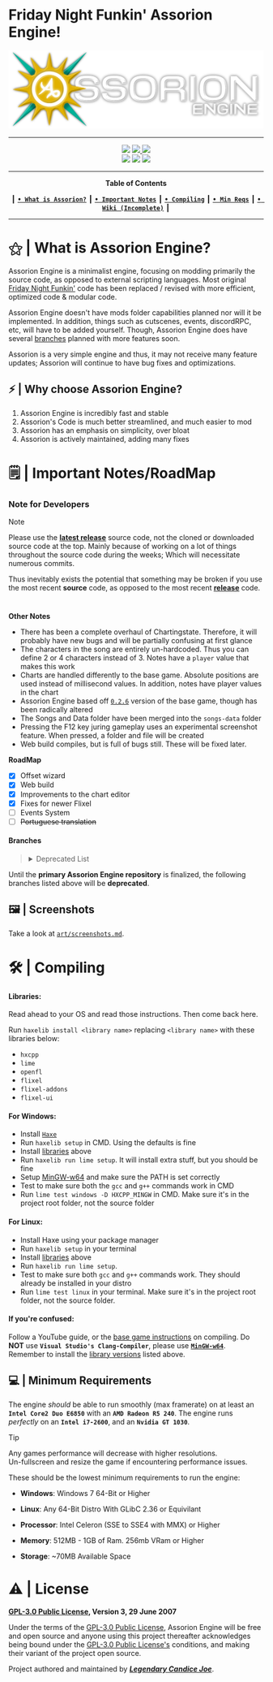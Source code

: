 # Friday Night Funkin' Assorion Engine!

![LOGO](assorion.png)

-------------------------------------------------------------
 <div align="center">
 <a href="#"><img src="https://img.shields.io/github/repo-size/Assorion/FNF-Assorion-Engine?style=for-the-badge&color=06b59c"/></a>
 <a href="https://github.com/Assorion/FNF-Assorion-Engine/graphs/commit-activity"><img src="https://img.shields.io/github/commit-activity/m/Assorion/FNF-Assorion-Engine?style=for-the-badge&color=06b59c"/</a> 
 <a href="https://github.com/Assorion/FNF-Assorion-Engine/releases"><img src="https://img.shields.io/github/v/release/Assorion/FNF-Assorion-Engine?style=for-the-badge&color=06b59c"/></a>
 </div>
 <div align="center">
 <a href="https://github.com/Assorion/FNF-Assorion-Engine/releases"><img src="https://img.shields.io/badge/Windows_Build-Released-blue?style=for-the-badge&color=e1b100"/></a>
 <a href="https://github.com/Assorion/FNF-Assorion-Engine/releases"><img src="https://img.shields.io/badge/Linux_Build-Released-blue?style=for-the-badge&color=e1b100"/></a>
 <a href="https://github.com/Assorion/FNF-Assorion-Engine/actions/workflows/HTML5.yml"><img src="https://img.shields.io/badge/Web_Build-Testing-blue?style=for-the-badge&color=e1b100"/></a>  
 </div>

-------------------------------------------------------------
<div align="center">
 
**Table of Contents**
</div>
<div align="center">
 
┃ [**`• What is Assorion?`**](#--what-is-assorion-engine) ┃ [**`• Important Notes`**](#%EF%B8%8F--important-notesroadmap) ┃ [**`• Compiling`**](#--compiling) ┃ [**`• Min Reqs`**](#--minimum-requirements) ┃ <a href="https://assorion.github.io/wiki/">**`• Wiki (Incomplete)`**</a> ┃ 
</div>

-------------------------------------------------------------
 
# ⚝ | What is Assorion Engine?

Assorion Engine is a minimalist engine, focusing on modding primarily the source code, as opposed to external scripting languages. 
Most original <a href="https://ninja-muffin24.itch.io/funkin">Friday Night Funkin'</a> code has been replaced / revised with more efficient, optimized code & modular code.

Assorion Engine doesn't have mods folder capabilities planned nor will it be implemented. 
In addition, things such as cutscenes, events, discordRPC, etc, will have to be added yourself. 
Though, Assorion Engine does have several <a href="https://github.com/Assorion/FNF-Assorion-Engine#branches">branches</a> planned with more features soon.

Assorion is a very simple engine and thus, it may not receive many feature updates; Assorion will continue to have bug fixes and optimizations.

## ⚡ | Why choose Assorion Engine?

1. Assorion Engine is incredibly fast and stable
2. Assorion's Code is much better streamlined, and much easier to mod
3. Assorion has an emphasis on simplicity, over bloat
4. Assorion is actively maintained, adding many fixes

# 🗒️ | Important Notes/RoadMap

### **Note for Developers**
> [!NOTE] 
> Please use the <a href="https://github.com/Assorion/FNF-Assorion-Engine/releases"><ins>**latest release**</ins></a> source code, not the cloned or downloaded source code at the top. Mainly because of working on a lot of things throughout the source code during the weeks; Which will necessitate numerous commits.
>
> Thus inevitably exists the potential that something may be broken if you use the most recent **source** code, as opposed to the most recent <a href="https://github.com/Assorion/FNF-Assorion-Engine/releases"><ins>**release**</ins></a> code.

#
  **Other Notes**   
-	There has been a complete overhaul of Chartingstate. Therefore, it will probably have new bugs and will be partially confusing at first glance
-	The characters in the song are entirely un-hardcoded. Thus you can define 2 or 4 characters instead of 3. Notes have a `player` value that makes this work
-	Charts are handled differently to the base game. Absolute positions are used instead of millisecond values. In addition, notes have player values in the chart
-	Assorion Engine based off <a href="https://github.com/FunkinCrew/Funkin/releases/tag/v0.2.6">`0.2.6`</a> version of the base game, though has been radically altered
-	The Songs and Data folder have been merged into the `songs-data` folder
- Pressing the F12 key juring gameplay uses an experimental screenshot feature. When pressed, a folder and file will be created
- Web build compiles, but is full of bugs still. These will be fixed later.
  
 **RoadMap**
* [x]	Offset wizard
* [X]	Web build
* [X]	Improvements to the chart editor
* [X]	Fixes for newer Flixel
* [ ]	Events System
* [ ]	~~Portuguese translation~~
 
#### **Branches**

> <details>
> <summary>Deprecated List</summary>
> <table>
> <tr>
> <td>
>
>   | `Assorion Branch's`                                | `Windows` | `Linux` | `HTML5 (WEB)`     |
>   |--------------------------------------------------|---------|-------|-----------------|
>   | <a href="#">Assorion-Main</a>                                    | ✓       | ✓     | ⍻              |
>   | <a href="#">Assorion-Plus</a>                                    | ☓       | ☓     | ☓              |
>   | <a href="#">Assorion-Minimun</a>                                 | ☓       | ☓     | ☓              |
>   | <a href="#">Assorion-Base</a>                                    | ☓       | ☓     | ☓              |
>   | <a href="#">Assorion-3D</a>                                      | ☓       | ☓     | ☓              |
></td>
></tr>
></table>
></details>
Until the **primary Assorion Engine repository** is finalized, the following branches listed above will be **deprecated**.

## 🖼️ | Screenshots

Take a look at <a href="https://github.com/Assorion/FNF-Assorion-Engine/blob/main/art/screenshots.md">`art/screenshots.md`</a>. 

# 🛠 | Compiling

#### **Libraries:**  
Read ahead to your OS and read those instructions. Then come back here.

Run `haxelib install <library name>` replacing `<library name>` with these libraries below:
- `hxcpp`
- `lime`
- `openfl`
- `flixel`
- `flixel-addons`
- `flixel-ui`

#### **For Windows:**
- Install <a href="https://haxe.org/">`Haxe`</a>
- Run `haxelib setup` in CMD. Using the defaults is fine
- Install [libraries](#libraries) above
- Run `haxelib run lime setup`. It will install extra stuff, but you should be fine
- Setup <a href="https://github.com/Assorion/FNF-Assorion-Engine/blob/main/.github/MinGW-Setup.md">MinGW-w64</a> and make sure the PATH is set correctly
- Test to make sure both the `gcc` and `g++` commands work in CMD
- Run `lime test windows -D HXCPP_MINGW` in CMD. Make sure it's in the project root folder, not the source folder

#### **For Linux:**
- Install Haxe using your package manager
- Run `haxelib setup` in your terminal
- Install [libraries](#libraries) above
- Run `haxelib run lime setup`.
- Test to make sure both `gcc` and `g++` commands work. They should already be installed in your distro
- Run `lime test linux` in your terminal. Make sure it's in the project root folder, not the source folder.

#### **If you're confused:**  
Follow a YouTube guide, or the <a href="https://github.com/FunkinCrew/Funkin#build-instructions">base game instructions</a> on compiling. Do **NOT** use **`Visual Studio's Clang-Compiler`**, please use <a href="https://github.com/Assorion/FNF-Assorion-Engine/blob/main/.github/MinGW-Setup.md">**`MinGW-w64`**</a>.  
Remember to install the [library versions](#libraries) listed above.

## 💻 | Minimum Requirements

The engine *should* be able to run smoothly (max framerate) on at least an **`Intel Core2 Duo E6850`** with an **`AMD Radeon R5 240`**. 
The engine runs *perfectly* on an **`Intel i7-2600`**, and an **`Nvidia GT 1030`**.

> [!tip]
> Any games performance will decrease with higher resolutions.  
> Un-fullscreen and resize the game if encountering performance issues.

These should be the lowest minimum requirements to run the engine:

- **Windows**: Windows 7 64-Bit or Higher
  
- **Linux**: Any 64-Bit Distro With GLibC 2.36 or Equivilant
  
- **Processor**: Intel Celeron (SSE to SSE4 with MMX) or Higher
  
- **Memory**: 512MB - 1GB of Ram. 256mb VRam or Higher
  
- **Storage**: ~70MB Available Space


# ⚠️ | License
**<a href="https://github.com/Assorion/FNF-Assorion-Engine/blob/main/LICENSE">GPL-3.0 Public License</a>, Version 3, 29 June 2007**

Under the terms of the <a href="https://github.com/Assorion/FNF-Assorion-Engine/blob/main/LICENSE">GPL-3.0 Public License</a>, Assorion Engine will be free and open source and anyone using this project thereafter acknowledges being bound under the <a href="https://github.com/Assorion/FNF-Assorion-Engine/blob/main/LICENSE">GPL-3.0 Public License's</a> conditions, and making their variant of the project open source.

Project authored and maintained by <a href="https://github.com/Legendary-Candice-Joe">***Legendary Candice Joe***</a>.
